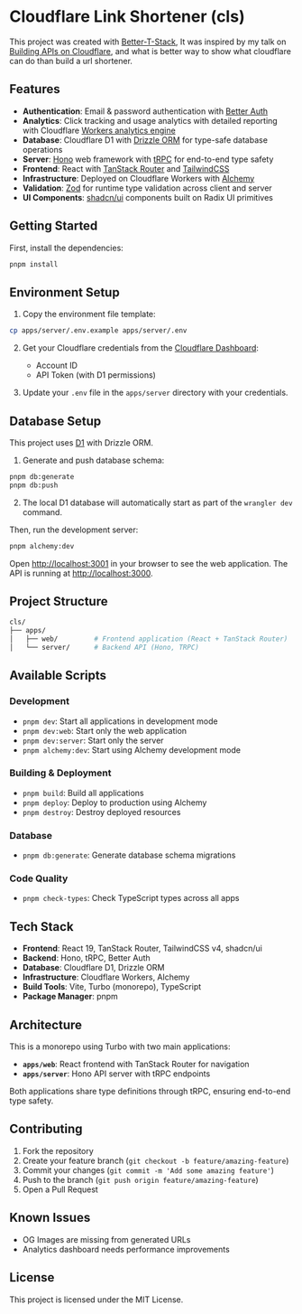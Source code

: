 # Cloudflare Link Shortener (cls)

This project was created with [Better-T-Stack](https://github.com/AmanVarshney01/create-better-t-stack),
It was inspired by my talk on [Building APIs on Cloudflare](https://cls.danielubenjamin.com/building-apis-on-cloudflare), and what is better way to show what cloudflare can do than build a url shortener.

## Features

- **Authentication**: Email & password authentication with [Better Auth](https://www.better-auth.com/)
- **Analytics**:  Click tracking and usage analytics with detailed reporting with Cloudflare [Workers analytics engine](https://developers.cloudflare.com/analytics/analytics-engine/)
- **Database**: Cloudflare D1 with [Drizzle ORM](https://orm.drizzle.team/) for type-safe database operations
- **Server**: [Hono](https://hono.dev/) web framework with [tRPC](https://trpc.io/) for end-to-end type safety
- **Frontend**: React with [TanStack Router](https://tanstack.com/router) and [TailwindCSS](https://tailwindcss.com/)
- **Infrastructure**: Deployed on Cloudflare Workers with [Alchemy](https://alchemy.run/)
- **Validation**: [Zod](https://zod.dev/) for runtime type validation across client and server
- **UI Components**: [shadcn/ui](https://ui.shadcn.com/) components built on Radix UI primitives 

## Getting Started

First, install the dependencies:

```bash
pnpm install
```

## Environment Setup

1. Copy the environment file template:
```bash
cp apps/server/.env.example apps/server/.env
```

2. Get your Cloudflare credentials from the [Cloudflare Dashboard](https://dash.cloudflare.com):
   - Account ID
   - API Token (with D1 permissions)

3. Update your `.env` file in the `apps/server` directory with your credentials.

## Database Setup

This project uses [D1](https://developers.cloudflare.com/d1/) with Drizzle ORM.

1. Generate and push database schema:
```bash
pnpm db:generate
pnpm db:push
```

2. The local D1 database will automatically start as part of the `wrangler dev` command.

Then, run the development server:

```bash
pnpm alchemy:dev
```

Open [http://localhost:3001](http://localhost:3001) in your browser to see the web application.
The API is running at [http://localhost:3000](http://localhost:3000).

## Project Structure

```bash
cls/
├── apps/
│   ├── web/         # Frontend application (React + TanStack Router)
│   └── server/      # Backend API (Hono, TRPC)
```

## Available Scripts

### Development
- `pnpm dev`: Start all applications in development mode
- `pnpm dev:web`: Start only the web application
- `pnpm dev:server`: Start only the server
- `pnpm alchemy:dev`: Start using Alchemy development mode

### Building & Deployment
- `pnpm build`: Build all applications
- `pnpm deploy`: Deploy to production using Alchemy
- `pnpm destroy`: Destroy deployed resources

### Database
- `pnpm db:generate`: Generate database schema migrations
<!-- - `pnpm db:push`: Push schema changes to database -->

### Code Quality
- `pnpm check-types`: Check TypeScript types across all apps

## Tech Stack

- **Frontend**: React 19, TanStack Router, TailwindCSS v4, shadcn/ui
- **Backend**: Hono, tRPC, Better Auth
- **Database**: Cloudflare D1, Drizzle ORM
- **Infrastructure**: Cloudflare Workers, Alchemy
- **Build Tools**: Vite, Turbo (monorepo), TypeScript
- **Package Manager**: pnpm

## Architecture

This is a monorepo using Turbo with two main applications:

- **`apps/web`**: React frontend with TanStack Router for navigation
- **`apps/server`**: Hono API server with tRPC endpoints

Both applications share type definitions through tRPC, ensuring end-to-end type safety.

## Contributing

1. Fork the repository
2. Create your feature branch (`git checkout -b feature/amazing-feature`)
3. Commit your changes (`git commit -m 'Add some amazing feature'`)
4. Push to the branch (`git push origin feature/amazing-feature`)
5. Open a Pull Request

## Known Issues

- OG Images are missing from generated URLs
- Analytics dashboard needs performance improvements

## License

This project is licensed under the MIT License.